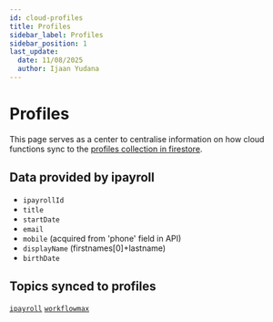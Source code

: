 ```yaml
---
id: cloud-profiles
title: Profiles
sidebar_label: Profiles
sidebar_position: 1
last_update:
  date: 11/08/2025
  author: Ijaan Yudana
---
```


# Profiles

This page serves as a center to centralise information on how cloud functions sync to the [profiles collection in firestore](../../firestore/Collections/profile.mdx).

## Data provided by ipayroll

 - `ipayrollId`
 - `title`
 - `startDate`
 - `email`
 - `mobile` (acquired from 'phone' field in API)
 - `displayName` (firstnames[0]+lastname)
 - `birthDate`

## Topics synced to profiles

[`ipayroll`](../Topics/ipayroll.mdx)
[`workflowmax`](../Topics/workflow-max.md)


